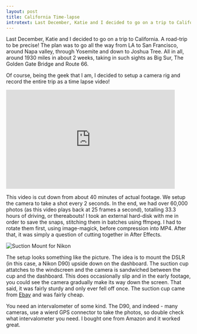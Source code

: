 ```yaml
---
layout: post
title: California Time-lapse 
introtext: Last December, Katie and I decided to go on a trip to California. A road-trip to be precise! The plan was to go all the way from LA to San Francisco, around Napa valley, through Yosemite and down to Joshua Tree. All in all, around 1930 miles in about 2 weeks, taking in such sights as Big Sur, The Golden Gate Bridge and Route 66. 
---
```


Last December, Katie and I decided to go on a trip to California. A road-trip to be precise! The plan was to go all the way from LA to San Francisco, around Napa valley, through Yosemite and down to Joshua Tree. All in all, around 1930 miles in about 2 weeks, taking in such sights as Big Sur, The Golden Gate Bridge and Route 66. 

Of course, being the geek that I am, I decided to setup a camera rig and record the entire trip as a time lapse video!

<iframe src="http://player.vimeo.com/video/57359675" width="460" height="270" frameborder="0" webkitAllowFullScreen mozallowfullscreen allowFullScreen></iframe>  

This video is cut down from about 40 minutes of actual footage. We setup the camera to take a shot every 2 seconds. In the end, we had over 60,000 photos (as this video plays back at 25 frames a second), totalling 33.3 hours of driving, or thereabouts! I took an external hard-disk with me in order to save the snaps, stitching them in batches using ffmpeg. I had to rotate them first, using image-magick, before compression into MP4. After that, it was simply a question of cutting together in After Effects.

![Suction Mount for Nikon](http://thumbs3.ebaystatic.com/m/mV-sEngEeLb_jxw3FnkE4rA/140.jpg)

The setup looks something like the picture. The idea is to mount the DSLR (in this case, a Nikon D90) upside down on the dashboard. The suction cup attatches to the windscreen and the camera is sandwiched between the cup and the dashboard. This does occasionally slip and in the early footage, you could see the camera gradually make its way down the screen. That said, it was fairly sturdy and only ever fell off once. The suction cup came from [Ebay](http://www.ebay.co.uk/itm/Sturdy-Car-Window-Suction-Cup-Cradle-Mount-For-Nikon-D5000-D3100-SLR-Camera-/320917382804?nma=true&si=rXtlrlJaLi6LKgFxY0dH2bg2tN0%253D&orig_cvip=true&rt=nc&_trksid=p2047675.l2557) and was fairly cheap.

You need an intervalometer of some kind. The D90, and indeed - many cameras, use a wierd GPS connector to take the photos, so double check what intervalometer you need. I bought one from Amazon and it worked great.

